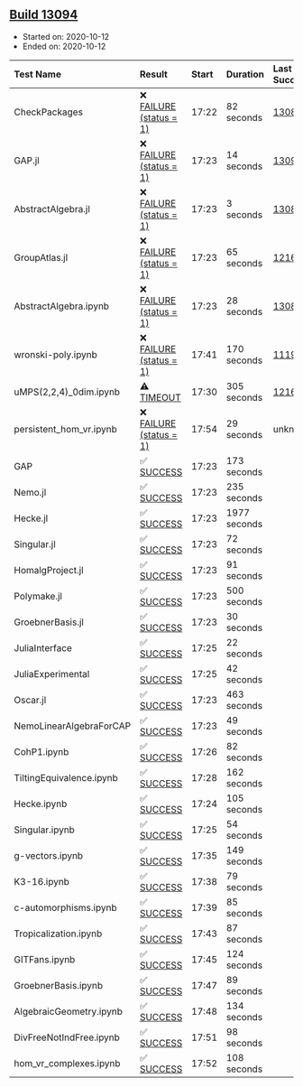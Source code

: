 ## [Build 13094](https://oscarci.mathematik.uni-kl.de/job/oscar/13094/)

* Started on: 2020-10-12
* Ended on: 2020-10-12

| Test Name    | Result | Start | Duration | Last Success | First Failure |
|:-------------|:-------|:------|:---------|:-------------|:--------------|
| CheckPackages | ❌ [FAILURE (status = 1)](https://oscarci.mathematik.uni-kl.de/job/oscar/13094/artifact/logs/build-13094/CheckPackages.log) | 17:22 | 82 seconds | [13085](https://oscarci.mathematik.uni-kl.de/job/oscar/13085/) | [13086](https://oscarci.mathematik.uni-kl.de/job/oscar/13086/) |
| GAP.jl | ❌ [FAILURE (status = 1)](https://oscarci.mathematik.uni-kl.de/job/oscar/13094/artifact/logs/build-13094/GAP.jl.log) | 17:23 | 14 seconds | [13093](https://oscarci.mathematik.uni-kl.de/job/oscar/13093/) | [13094](https://oscarci.mathematik.uni-kl.de/job/oscar/13094/) |
| AbstractAlgebra.jl | ❌ [FAILURE (status = 1)](https://oscarci.mathematik.uni-kl.de/job/oscar/13094/artifact/logs/build-13094/AbstractAlgebra.jl.log) | 17:23 | 3 seconds | [13085](https://oscarci.mathematik.uni-kl.de/job/oscar/13085/) | [13086](https://oscarci.mathematik.uni-kl.de/job/oscar/13086/) |
| GroupAtlas.jl | ❌ [FAILURE (status = 1)](https://oscarci.mathematik.uni-kl.de/job/oscar/13094/artifact/logs/build-13094/GroupAtlas.jl.log) | 17:23 | 65 seconds | [12167](https://oscarci.mathematik.uni-kl.de/job/oscar/12167/) | [12168](https://oscarci.mathematik.uni-kl.de/job/oscar/12168/) |
| AbstractAlgebra.ipynb | ❌ [FAILURE (status = 1)](https://oscarci.mathematik.uni-kl.de/job/oscar/13094/artifact/logs/build-13094/AbstractAlgebra.ipynb.log) | 17:23 | 28 seconds | [13085](https://oscarci.mathematik.uni-kl.de/job/oscar/13085/) | [13086](https://oscarci.mathematik.uni-kl.de/job/oscar/13086/) |
| wronski-poly.ipynb | ❌ [FAILURE (status = 1)](https://oscarci.mathematik.uni-kl.de/job/oscar/13094/artifact/logs/build-13094/wronski-poly.ipynb.log) | 17:41 | 170 seconds | [11192](https://oscarci.mathematik.uni-kl.de/job/oscar/11192/) | [11193](https://oscarci.mathematik.uni-kl.de/job/oscar/11193/) |
| uMPS(2,2,4)_0dim.ipynb | ⚠ [TIMEOUT](https://oscarci.mathematik.uni-kl.de/job/oscar/13094/artifact/logs/build-13094/uMPS-2-2-4-_0dim.ipynb.log) | 17:30 | 305 seconds | [12167](https://oscarci.mathematik.uni-kl.de/job/oscar/12167/) | [12168](https://oscarci.mathematik.uni-kl.de/job/oscar/12168/) |
| persistent_hom_vr.ipynb | ❌ [FAILURE (status = 1)](https://oscarci.mathematik.uni-kl.de/job/oscar/13094/artifact/logs/build-13094/persistent_hom_vr.ipynb.log) | 17:54 | 29 seconds | unknown | unknown |
| GAP | ✅ [SUCCESS](https://oscarci.mathematik.uni-kl.de/job/oscar/13094/artifact/logs/build-13094/GAP.log) | 17:23 | 173 seconds |  |  |
| Nemo.jl | ✅ [SUCCESS](https://oscarci.mathematik.uni-kl.de/job/oscar/13094/artifact/logs/build-13094/Nemo.jl.log) | 17:23 | 235 seconds |  |  |
| Hecke.jl | ✅ [SUCCESS](https://oscarci.mathematik.uni-kl.de/job/oscar/13094/artifact/logs/build-13094/Hecke.jl.log) | 17:23 | 1977 seconds |  |  |
| Singular.jl | ✅ [SUCCESS](https://oscarci.mathematik.uni-kl.de/job/oscar/13094/artifact/logs/build-13094/Singular.jl.log) | 17:23 | 72 seconds |  |  |
| HomalgProject.jl | ✅ [SUCCESS](https://oscarci.mathematik.uni-kl.de/job/oscar/13094/artifact/logs/build-13094/HomalgProject.jl.log) | 17:23 | 91 seconds |  |  |
| Polymake.jl | ✅ [SUCCESS](https://oscarci.mathematik.uni-kl.de/job/oscar/13094/artifact/logs/build-13094/Polymake.jl.log) | 17:23 | 500 seconds |  |  |
| GroebnerBasis.jl | ✅ [SUCCESS](https://oscarci.mathematik.uni-kl.de/job/oscar/13094/artifact/logs/build-13094/GroebnerBasis.jl.log) | 17:23 | 30 seconds |  |  |
| JuliaInterface | ✅ [SUCCESS](https://oscarci.mathematik.uni-kl.de/job/oscar/13094/artifact/logs/build-13094/JuliaInterface.log) | 17:25 | 22 seconds |  |  |
| JuliaExperimental | ✅ [SUCCESS](https://oscarci.mathematik.uni-kl.de/job/oscar/13094/artifact/logs/build-13094/JuliaExperimental.log) | 17:25 | 42 seconds |  |  |
| Oscar.jl | ✅ [SUCCESS](https://oscarci.mathematik.uni-kl.de/job/oscar/13094/artifact/logs/build-13094/Oscar.jl.log) | 17:23 | 463 seconds |  |  |
| NemoLinearAlgebraForCAP | ✅ [SUCCESS](https://oscarci.mathematik.uni-kl.de/job/oscar/13094/artifact/logs/build-13094/NemoLinearAlgebraForCAP.log) | 17:23 | 49 seconds |  |  |
| CohP1.ipynb | ✅ [SUCCESS](https://oscarci.mathematik.uni-kl.de/job/oscar/13094/artifact/logs/build-13094/CohP1.ipynb.log) | 17:26 | 82 seconds |  |  |
| TiltingEquivalence.ipynb | ✅ [SUCCESS](https://oscarci.mathematik.uni-kl.de/job/oscar/13094/artifact/logs/build-13094/TiltingEquivalence.ipynb.log) | 17:28 | 162 seconds |  |  |
| Hecke.ipynb | ✅ [SUCCESS](https://oscarci.mathematik.uni-kl.de/job/oscar/13094/artifact/logs/build-13094/Hecke.ipynb.log) | 17:24 | 105 seconds |  |  |
| Singular.ipynb | ✅ [SUCCESS](https://oscarci.mathematik.uni-kl.de/job/oscar/13094/artifact/logs/build-13094/Singular.ipynb.log) | 17:25 | 54 seconds |  |  |
| g-vectors.ipynb | ✅ [SUCCESS](https://oscarci.mathematik.uni-kl.de/job/oscar/13094/artifact/logs/build-13094/g-vectors.ipynb.log) | 17:35 | 149 seconds |  |  |
| K3-16.ipynb | ✅ [SUCCESS](https://oscarci.mathematik.uni-kl.de/job/oscar/13094/artifact/logs/build-13094/K3-16.ipynb.log) | 17:38 | 79 seconds |  |  |
| c-automorphisms.ipynb | ✅ [SUCCESS](https://oscarci.mathematik.uni-kl.de/job/oscar/13094/artifact/logs/build-13094/c-automorphisms.ipynb.log) | 17:39 | 85 seconds |  |  |
| Tropicalization.ipynb | ✅ [SUCCESS](https://oscarci.mathematik.uni-kl.de/job/oscar/13094/artifact/logs/build-13094/Tropicalization.ipynb.log) | 17:43 | 87 seconds |  |  |
| GITFans.ipynb | ✅ [SUCCESS](https://oscarci.mathematik.uni-kl.de/job/oscar/13094/artifact/logs/build-13094/GITFans.ipynb.log) | 17:45 | 124 seconds |  |  |
| GroebnerBasis.ipynb | ✅ [SUCCESS](https://oscarci.mathematik.uni-kl.de/job/oscar/13094/artifact/logs/build-13094/GroebnerBasis.ipynb.log) | 17:47 | 89 seconds |  |  |
| AlgebraicGeometry.ipynb | ✅ [SUCCESS](https://oscarci.mathematik.uni-kl.de/job/oscar/13094/artifact/logs/build-13094/AlgebraicGeometry.ipynb.log) | 17:48 | 134 seconds |  |  |
| DivFreeNotIndFree.ipynb | ✅ [SUCCESS](https://oscarci.mathematik.uni-kl.de/job/oscar/13094/artifact/logs/build-13094/DivFreeNotIndFree.ipynb.log) | 17:51 | 98 seconds |  |  |
| hom_vr_complexes.ipynb | ✅ [SUCCESS](https://oscarci.mathematik.uni-kl.de/job/oscar/13094/artifact/logs/build-13094/hom_vr_complexes.ipynb.log) | 17:52 | 108 seconds |  |  |

